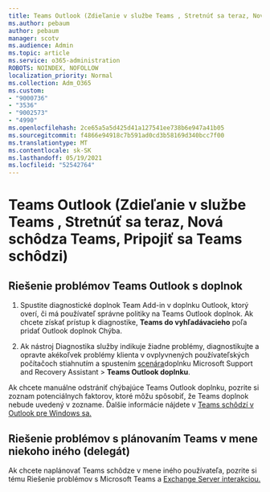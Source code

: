 ```yaml
---
title: Teams Outlook (Zdieľanie v službe Teams , Stretnúť sa teraz, Nová schôdza Teams, Pripojiť Teams schôdzi)
ms.author: pebaum
author: pebaum
manager: scotv
ms.audience: Admin
ms.topic: article
ms.service: o365-administration
ROBOTS: NOINDEX, NOFOLLOW
localization_priority: Normal
ms.collection: Adm_O365
ms.custom:
- "9000736"
- "3536"
- "9002573"
- "4990"
ms.openlocfilehash: 2ce65a5a5d425d41a127541ee738b6e947a41b05
ms.sourcegitcommit: f4866e94918c7b591ad0cd3b58169d340bcc7f00
ms.translationtype: MT
ms.contentlocale: sk-SK
ms.lasthandoff: 05/19/2021
ms.locfileid: "52542764"
---
```

# <a name="teams-outlook-add-in-share-to-teams--meet-now-new-teams-meeting-join-teams-meeting"></a>Teams Outlook (Zdieľanie v službe Teams , Stretnúť sa teraz, Nová schôdza Teams, Pripojiť sa Teams schôdzi)

## <a name="to-troubleshoot-a-missing-teams-outlook-add-in"></a>Riešenie problémov Teams Outlook s doplnok

1. Spustite diagnostické doplnok Team Add-in v doplnku Outlook, ktorý overí, či má používateľ správne politiky na Teams Outlook doplnok. Ak chcete získať prístup k diagnostike, **Teams do vyhľadávacieho** poľa pridať Outlook doplnok Chýba.

1. Ak nástroj Diagnostika služby indikuje žiadne problémy, diagnostikujte a opravte akékoľvek problémy klienta v ovplyvnených používateľských počítačoch stiahnutím a spustením [scenára](https://aka.ms/SaRA-TeamsAddInScenario)doplnku Microsoft Support and Recovery Assistant  >  **Teams Outlook doplnku**.

Ak chcete manuálne odstrániť chýbajúce Teams Outlook doplnku, pozrite si zoznam potenciálnych faktorov, ktoré môžu spôsobiť, že Teams doplnok nebude uvedený v zozname. Ďalšie informácie nájdete v [Teams schôdzí v Outlook pre Windows sa.](/microsoftteams/teams-add-in-for-outlook#teams-meeting-add-in-in-outlook-for-windows-does-not-show)

## <a name="to-troubleshoot-scheduling-a-teams-meeting-on-behalf-of-someone-else-delegate"></a>Riešenie problémov s plánovaním Teams v mene niekoho iného (delegát)

Ak chcete naplánovať Teams schôdze v mene iného používateľa, pozrite si tému Riešenie problémov s Microsoft Teams a [Exchange Server interakciou.](/microsoftteams/troubleshoot/known-issues/teams-exchange-interaction-issue)
